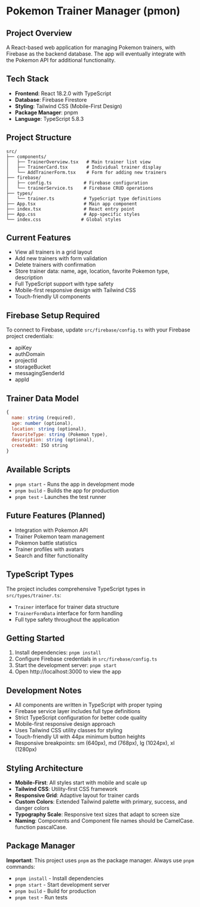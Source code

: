 # Pokemon Trainer Manager (pmon)

## Project Overview
A React-based web application for managing Pokemon trainers, with Firebase as the backend database. The app will eventually integrate with the Pokemon API for additional functionality.

## Tech Stack
- **Frontend**: React 18.2.0 with TypeScript
- **Database**: Firebase Firestore
- **Styling**: Tailwind CSS (Mobile-First Design)
- **Package Manager**: pnpm
- **Language**: TypeScript 5.8.3

## Project Structure
```
src/
├── components/
│   ├── TrainerOverview.tsx   # Main trainer list view
│   ├── TrainerCard.tsx       # Individual trainer display
│   └── AddTrainerForm.tsx    # Form for adding new trainers
├── firebase/
│   ├── config.ts            # Firebase configuration
│   └── trainerService.ts    # Firebase CRUD operations
├── types/
│   └── trainer.ts           # TypeScript type definitions
├── App.tsx                  # Main app component
├── index.tsx                # React entry point
├── App.css                  # App-specific styles
└── index.css               # Global styles
```

## Current Features
- View all trainers in a grid layout
- Add new trainers with form validation
- Delete trainers with confirmation
- Store trainer data: name, age, location, favorite Pokemon type, description
- Full TypeScript support with type safety
- Mobile-first responsive design with Tailwind CSS
- Touch-friendly UI components

## Firebase Setup Required
To connect to Firebase, update `src/firebase/config.ts` with your Firebase project credentials:
- apiKey
- authDomain
- projectId
- storageBucket
- messagingSenderId
- appId

## Trainer Data Model
```javascript
{
  name: string (required),
  age: number (optional),
  location: string (optional),
  favoriteType: string (Pokemon type),
  description: string (optional),
  createdAt: ISO string
}
```

## Available Scripts
- `pnpm start` - Runs the app in development mode
- `pnpm build` - Builds the app for production
- `pnpm test` - Launches the test runner

## Future Features (Planned)
- Integration with Pokemon API
- Trainer Pokemon team management
- Pokemon battle statistics
- Trainer profiles with avatars
- Search and filter functionality

## TypeScript Types
The project includes comprehensive TypeScript types in `src/types/trainer.ts`:
- `Trainer` interface for trainer data structure
- `TrainerFormData` interface for form handling
- Full type safety throughout the application

## Getting Started
1. Install dependencies: `pnpm install`
2. Configure Firebase credentials in `src/firebase/config.ts`
3. Start the development server: `pnpm start`
4. Open http://localhost:3000 to view the app

## Development Notes
- All components are written in TypeScript with proper typing
- Firebase service layer includes full type definitions
- Strict TypeScript configuration for better code quality
- Mobile-first responsive design approach
- Uses Tailwind CSS utility classes for styling
- Touch-friendly UI with 44px minimum button heights
- Responsive breakpoints: sm (640px), md (768px), lg (1024px), xl (1280px)

## Styling Architecture
- **Mobile-First**: All styles start with mobile and scale up
- **Tailwind CSS**: Utility-first CSS framework
- **Responsive Grid**: Adaptive layout for trainer cards
- **Custom Colors**: Extended Tailwind palette with primary, success, and danger colors
- **Typography Scale**: Responsive text sizes that adapt to screen size
- **Naming**: Components and Component file names should be CamelCase. function pascalCase.

## Package Manager
**Important**: This project uses `pnpm` as the package manager. Always use `pnpm` commands:
- `pnpm install` - Install dependencies
- `pnpm start` - Start development server
- `pnpm build` - Build for production
- `pnpm test` - Run tests
